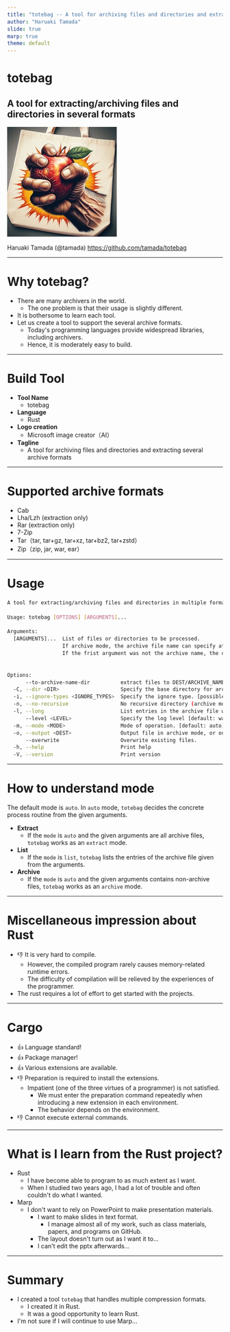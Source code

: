 ```yaml
---
title: "totebag -- A tool for archiving files and directories and extracting several archive formats."
author: "Haruaki Tamada"
slide: true
marp: true
theme: default
---
```


# totebag 

## A tool for extracting/archiving files and directories in several formats

![](../assets/logo.jpeg)

Haruaki Tamada (@tamada)
https://github.com/tamada/totebag

---

# Why totebag?

- There are many archivers in the world.
  - The one problem is that their usage is slightly different.
- It is bothersome to learn each tool.
- Let us create a tool to support the several archive formats.
  - Today's programming languages provide widespread libraries, including archivers.
  - Hence, it is moderately easy to build.

---

# Build Tool

- **Tool Name**
  - totebag
- **Language**
  - Rust
- **Logo creation**
  - Microsoft image creator（AI）
- **Tagline**
  - A tool for archiving files and directories and extracting several archive formats

---

# Supported archive formats

- Cab
- Lha/Lzh (extraction only)
- Rar (extraction only)
- 7-Zip
- Tar（tar, tar+gz, tar+xz, tar+bz2, tar+zstd）
- Zip（zip, jar, war, ear）

---

# Usage

```sh
A tool for extracting/archiving files and directories in multiple formats.

Usage: totebag [OPTIONS] [ARGUMENTS]...

Arguments:
  [ARGUMENTS]...  List of files or directories to be processed.
                  If archive mode, the archive file name can specify at the first argument.
                  If the frist argument was not the archive name, the default archive name `totebag.zip` is applied.


Options:
      --to-archive-name-dir          extract files to DEST/ARCHIVE_NAME directory (extract mode).
  -C, --dir <DIR>                    Specify the base directory for archiving or extracting. [default: .]
  -i, --ignore-types <IGNORE_TYPES>  Specify the ignore type. [possible values: default, hidden, git-ignore, git-global, git-exclude, ignore]
  -n, --no-recursive                 No recursive directory (archive mode).
  -l, --long                         List entries in the archive file with long format.
      --level <LEVEL>                Specify the log level [default: warn] [possible values: error, warn, info, debug]
  -m, --mode <MODE>                  Mode of operation. [default: auto] [possible values: auto, archive, extract, list]
  -o, --output <DEST>                Output file in archive mode, or output directory in extraction mode
      --overwrite                    Overwrite existing files.
  -h, --help                         Print help
  -V, --version                      Print version
```

---

# How to understand mode

The default mode is `auto`.
In `auto` mode, `totebag` decides the concrete process routine from the given arguments.

- **Extract**
  - If the `mode` is `auto` and the given arguments are all archive files, `totebag` works as an `extract` mode.
- **List**
  - If the `mode` is `list`, `totebag` lists the entries of the archive file given from the arguments.
- **Archive**
  - If the `mode` is `auto` and the given arguments contains non-archive files, `totebag` works as an `archive` mode.

---

# Miscellaneous impression about Rust

- :-1: It is very hard to compile.
  - However, the compiled program rarely causes memory-related runtime errors.
  - The difficulty of compilation will be relieved by the experiences of the programmer.
- The rust requires a lot of effort to get started with the projects.

---

# Cargo

- :+1: Language standard!
- :+1: Package manager!
- :+1: Various extensions are available.
- :-1: Preparation is required to install the extensions.
  - Impatient (one of the three virtues of a programmer) is not satisfied.
    - We must enter the preparation command repeatedly when introducing a new extension in each environment.
    - The behavior depends on the environment.
- :-1: Cannot execute external commands.

---

# What is I learn from the Rust project?

- Rust
  - I have become able to program to as much extent as I want.
  - When I studied two years ago, I had a lot of trouble and often couldn't do what I wanted.
- Marp
  - I don't want to rely on PowerPoint to make presentation materials.
    - I want to make slides in text format.
      - I manage almost all of my work, such as class materials, papers, and programs on GitHub.
    - The layout doesn't turn out as I want it to...
    - I can't edit the pptx afterwards...

---

# Summary

- I created a tool `totebag` that handles multiple compression formats.
  - I created it in Rust.
  - It was a good opportunity to learn Rust.
- I'm not sure if I will continue to use Marp...
